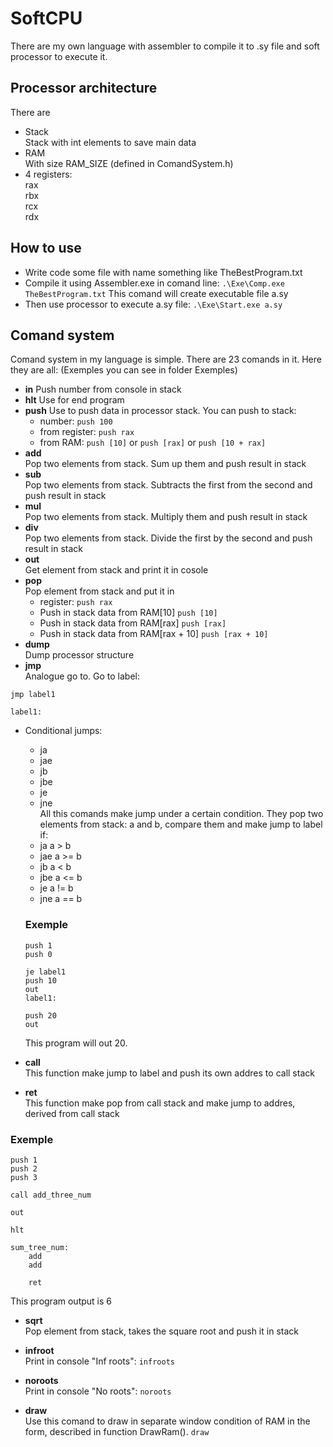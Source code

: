 # SoftCPU
There are my own language with assembler to compile it to .sy file and soft processor to execute it.

## Processor architecture

There are
* Stack \
Stack with int elements to save main data 
* RAM \
With size RAM_SIZE (defined in ComandSystem.h)
* 4 registers:\
rax\
rbx\
rcx\
rdx

## How to use

* Write code some file with name something like TheBestProgram.txt
* Compile it using Assembler.exe in comand line:
`
.\Exe\Comp.exe TheBestProgram.txt
`
This comand will create executable file a.sy
* Then use processor to execute a.sy file:
`
.\Exe\Start.exe a.sy
`

## Comand system
Comand system in my language is simple.
There are 23 comands in it. Here they are all:
(Exemples you can see in folder Exemples)
* **in**
Push number from console in stack
* **hlt**
Use for end program
* **push**
Use to push data in processor stack. You can push to stack:
    + number:
    `
    push 100
    `
    + from register:
    `
    push rax
    `
    + from RAM:
    `
    push [10]
    `
    or
    `
    push [rax]
    `
    or
    `
    push [10 + rax]
    `
* **add** \
Pop two elements from stack. Sum up them and push result in stack
* **sub** \
Pop two elements from stack. Subtracts the first from the second and push result in stack
* **mul** \
Pop two elements from stack. Multiply them and push result in stack
* **div** \
Pop two elements from stack. Divide the first by the second and push result in stack
* **out** \
Get element from stack and print it in cosole
* **pop** \
Pop element from stack and put it in
    + register:
    `
    push rax
    `
    + Push in stack data from RAM[10]
    `
    push [10]
    `
    + Push in stack data from RAM[rax]
    `
    push [rax]
    `
    + Push in stack data from RAM[rax + 10]
    `
    push [rax + 10]
    `
* **dump** \
Dump processor structure
* **jmp** \
Analogue go to. Go to label:
```
jmp label1

label1:
``` 

* Conditional jumps:
    + ja
    + jae
    + jb
    + jbe
    + je
    + jne \
    All this comands make jump under a certain condition. They pop two elements from stack: a and b, compare them and make jump to label if:
    + ja    a >  b
    + jae   a >= b
    + jb    a <  b
    + jbe   a <= b
    + je    a != b
    + jne   a == b

    ### Exemple
    ```
    push 1
    push 0

    je label1
    push 10
    out
    label1:

    push 20
    out
    ```
    This program will out 20.

* **call** \
This function make jump to label and push its own addres to call stack

* **ret** \
This function make pop from call stack and make jump to addres, derived from call stack 

### Exemple
```
push 1
push 2
push 3

call add_three_num

out

hlt

sum_tree_num:
    add
    add

    ret
```

This program output is 6

* **sqrt** \
Pop element from stack, takes the square root and push it in stack

* **infroot** \
Print in console "Inf roots":
`
infroots
` 

* **noroots** \
Print in console "No roots":
`
noroots
` 

* **draw** \
Use this comand to draw in separate window condition of RAM in the form, described in function DrawRam(). 
`
draw
` 
